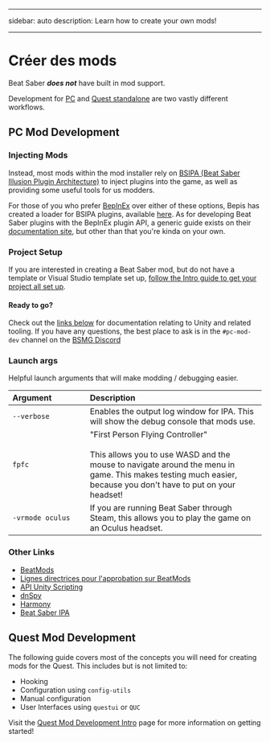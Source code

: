 - - -
sidebar: auto description: Learn how to create your own mods!
- - -

# Créer des mods

Beat Saber _**does not**_ have built in mod support.

Development for [PC](#pc-mod-development) and [Quest standalone](#quest-mod-development) are two vastly different workflows.

## PC Mod Development

### Injecting Mods
Instead, most mods within the mod installer rely on [BSIPA (Beat Saber Illusion Plugin Architecture)](https://github.com/nike4613/BeatSaber-IPA-Reloaded/) to inject plugins into the game, as well as providing some useful tools for us modders.

For those of you who prefer [BepInEx](https://github.com/BepInEx/BepInEx) over either of these options, Bepis has created a loader for BSIPA plugins, available [here](https://github.com/BepInEx/BepInEx.BSIPA.Loader). As for developing Beat Saber plugins with the BepInEx plugin API, a generic guide exists on their [documentation site](https://bepinex.github.io/bepinex_docs/v5.0/articles/dev_guide/plugin_tutorial/index.html), but other than that you're kinda on your own.

### Project Setup
If you are interested in creating a Beat Saber mod, but do not have a template or Visual Studio template set up, [follow the Intro guide to get your project all set up](./pc-mod-dev-intro.md).

#### Ready to go?
Check out the [links below](#other-links) for documentation relating to Unity and related tooling. If you have any questions, the best place to ask is in the `#pc-mod-dev` channel on the [BSMG Discord](https://discord.gg/beatsabermods)

### Launch args
Helpful launch arguments that will make modding / debugging easier.

<!-- markdownlint-disable MD013 -->
| Argument&nbsp;&nbsp;&nbsp;&nbsp;&nbsp;&nbsp;&nbsp;&nbsp;&nbsp;&nbsp;&nbsp;&nbsp;&nbsp;&nbsp; | Description                                                                                                                                                                                                           |
| -------------------------------------------------------------------------------------------- |:--------------------------------------------------------------------------------------------------------------------------------------------------------------------------------------------------------------------- |
| `--verbose`                                                                                  | Enables the output log window for IPA. This will show the debug console that mods use.                                                                                                                                |
| `fpfc`                                                                                       | "First Person Flying Controller"<br /><br />This allows you to use WASD and the mouse to navigate around the menu in game. This makes testing much easier, because you don't have to put on your headset! |
| `-vrmode oculus`                                                                             | If you are running Beat Saber through Steam, this allows you to play the game on an Oculus headset.                                                                                                                   |
<!-- markdownlint-enable MD013 -->

### Other Links

* [BeatMods](https://beatmods.com)
* [Lignes directrices pour l'approbation sur BeatMods](https://docs.google.com/document/d/15RBVesZdS-U94AvesJ2DJqcnAtgh9E2PZOcbjrQle5Y/edit?usp=sharing)
* [API Unity Scripting](https://docs.unity3d.com/ScriptReference/index.html)
* [dnSpy](https://github.com/0xd4d/dnSpy)
* [Harmony](https://github.com/pardeike/Harmony)
* [Beat Saber IPA](https://nike4613.github.io/BeatSaber-IPA-Reloaded/)

## Quest Mod Development

The following guide covers most of the concepts you will need for creating mods for the Quest. This includes but is not limited to:

* Hooking
* Configuration using `config-utils`
* Manual configuration
* User Interfaces using `questui` or `QUC`

Visit the [Quest Mod Development Intro](./quest-mod-dev-intro.md) page for more information on getting started!
